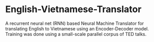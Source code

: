 # English-Vietnamese-Translator
A recurrent neural net (RNN) based Neural Machine Translator for translating English to Vietnamese using an Encoder-Decoder model. Training was done using a small-scale parallel corpus of TED talks.
